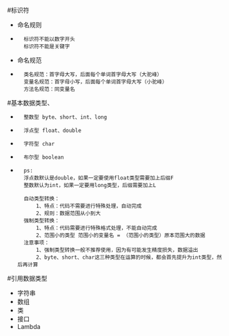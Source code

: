 #标识符
*   命名规则
*       标识符不能以数字开头
        标识符不能是关键字
*   命名规范         
*       类名规范：首字母大写，后面每个单词首字母大写（大驼峰）
        变量名规范：首字母小写，后面每个单词首字母大写（小驼峰）
        方法名规范：同变量名
#基本数据类型、
*       整数型 byte、short、int、long
*       浮点型 float、double
*       字符型 char    
*       布尔型 boolean
*       ps:
        浮点数默认是double，如果一定要使用float类型需要加上后缀F
        整数默认为int，如果一定要用long类型，后缀需要加上L
        
        自动类型转换：
            1、特点：代码不需要进行特殊处理，自动完成
            2、规则：数据范围从小到大
        强制类型转换：
            1、特点：代码需要进行特殊格式处理，不能自动完成
            2、范围小的类型 范围小的变量名 = （范围小的类型）原本范围大的数据
        注意事项：
            1、强制类型转换一般不推荐使用，因为有可能发生精度损失，数据溢出
            2、byte、short、char这三种类型在运算的时候，都会首先提升为int类型，然后再计算
         
#引用数据类型
*   字符串
*   数组
*   类
*   接口
*   Lambda


